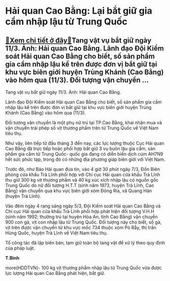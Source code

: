 Hải quan Cao Bằng: Lại bắt giữ gia cầm nhập lậu từ Trung Quốc
=============================================================

[:gift:Xem chi tiết ở đây:gift:](https://hddtvn.com/hai-quan-cao-bang-lai-bat-giu-gia-cam-nhap-lau-tu-trung-quoc/)Tang vật vụ bắt giữ ngày 11/3. Ảnh: Hải quan Cao Bằng. Lãnh đạo Đội Kiểm soát Hải quan Cao Bằng cho biết, số sản phẩm gia cầm nhập lậu kể trên được đơn vị bắt giữ tại khu vực biên giới huyện Trùng Khánh (Cao Bằng) vào hôm qua (11/3). Đối tượng vận chuyển …
----------------------------------------------------------------------------------------------------------------------------------------------------------------------------------------------------------------------------------------------------------------







 






 Tang vật vụ bắt giữ ngày 11/3. Ảnh: Hải quan Cao Bằng. 


Lãnh đạo Đội Kiểm soát Hải quan Cao Bằng cho biết, số sản phẩm gia cầm nhập lậu kể trên được đơn vị bắt giữ tại khu vực biên giới huyện Trùng Khánh (Cao Bằng) vào hôm qua (11/3).


Đối tượng vận chuyển là một phụ nữ trú tại TP.Cao Bằng, khai nhận mua và vận chuyển trái phép số vịt thương phẩm trên từ Trung Quốc về Việt Nam tiêu thụ.


Như vậy, liên tiếp từ đầu tháng 3 đến nay, các lực lượng thuộc Cục Hải quan Cao Bằng đã trực tiếp hoặc phối hợp bắt giữ 3 vụ buôn lậu gia cẩm, sản phẩm gia cầm từ Trung Quốc- quốc gia đang có diễn biến dịch cúm AH7N9 hết sức phức tạp, trong đó có những địa phương giáp biên giới với Việt Nam.


Trước đó, như Báo Hải quan đưa tin, vào 4 giờ 30 phút ngày 7/3, Đồn Biên phòng cửa khẩu Trà Lĩnh phối hợp với Chi cục Hải quan cửa khẩu Trà Lĩnh thu giữ 300 kg vịt thương phẩm và 40 kg xúc xích nhập lậu có nguồn gốc Trung Quốc do nữ đối tượng H.T.T (sinh năm 1973, huyện Trà Lĩnh, Cao Bằng) vận chuyển qua khu vực biên giới xóm Đông Rìa, xã Quang Hán (huyện Trà Lĩnh).


Vào đêm ngày 4 rạng sáng ngày 5/3, Đội Kiểm soát Hải quan Cao Bằng và Chi cục Hải quan cửa khẩu Trà Lĩnh phối hợp phát hiện đối tượng V.H.H (sinh năm 1992; thường trú tại huyện Hòa An, tỉnh Cao Bằng) vận chuyển 900 con gà, vịt con nhập lậu từ Trung Quốc. Đối tượng này cho biết, số gà, vịt trên được vận chuyển từ khu vực mốc 734 thuộc xóm Pò Rẫy, thị trấn Hùng Quốc, huyện Trà Lĩnh về Việt Nam tiêu thụ.


Tổ công tác đã lập biên bản, tạm giữ toàn bộ tang vật để xử lý theo quy định của pháp luật.






**T.Bình**



more(HDDTVN)- 100 kg vịt thương phẩm nhập lậu từ Trung Quốc vừa được lực lượng Hải quan Cao Bằng phát hiện, bắt giữ.

